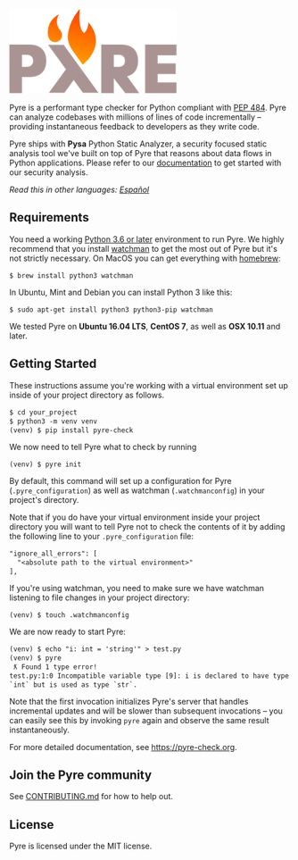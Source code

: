 ![Pyre](https://raw.githubusercontent.com/facebook/pyre-check/master/logo.png)

Pyre is a performant type checker for Python compliant with [PEP 484](https://www.python.org/dev/peps/pep-0484/). Pyre can analyze codebases with millions of lines of code incrementally – providing instantaneous feedback to developers as they write code.

Pyre ships with **Pysa** Python Static Analyzer, a security focused static analysis tool we've built on top of Pyre that reasons about data flows in Python applications. Please refer to our [documentation](https://pyre-check.org/docs/pysa-basics.html) to get started with our security analysis.

*Read this in other languages: [Español](README.es.md)*

## Requirements
You need a working [Python 3.6 or later](https://www.python.org/getit/) environment to run Pyre. We highly recommend that you install [watchman](https://facebook.github.io/watchman/) to get the most out of Pyre but it's not strictly necessary. On MacOS you can get everything with [homebrew](https://brew.sh/):
```
$ brew install python3 watchman
```
In Ubuntu, Mint and Debian you can install Python 3 like this:
```
$ sudo apt-get install python3 python3-pip watchman
```
We tested Pyre on **Ubuntu 16.04 LTS**, **CentOS 7**, as well as **OSX 10.11** and later.

## Getting Started
These instructions assume you're working with a virtual environment set up inside of your project directory as follows.

```
$ cd your_project
$ python3 -m venv venv
(venv) $ pip install pyre-check
```

We now need to tell Pyre what to check by running
```
(venv) $ pyre init
```
By default, this command will set up a configuration for Pyre (`.pyre_configuration`) as well as watchman (`.watchmanconfig`) in your project's directory.

Note that if you do have your virtual environment inside your project directory you will want to tell Pyre not to check the contents of it by adding the following line to your `.pyre_configuration` file:

```
"ignore_all_errors": [
  "<absolute path to the virtual environment>"
],
```

If you're using watchman, you need to make sure we have watchman listening to file changes in your project directory:

```
(venv) $ touch .watchmanconfig
```

We are now ready to start Pyre:
```
(venv) $ echo "i: int = 'string'" > test.py
(venv) $ pyre
 ƛ Found 1 type error!
test.py:1:0 Incompatible variable type [9]: i is declared to have type `int` but is used as type `str`.
```
Note that the first invocation initializes Pyre's server that handles incremental updates and will be slower than subsequent invocations – you can easily see this by invoking `pyre` again and observe the same result instantaneously.

For more detailed documentation, see https://pyre-check.org.

## Join the Pyre community

See [CONTRIBUTING.md](CONTRIBUTING.md) for how to help out.

## License

Pyre is licensed under the MIT license.
